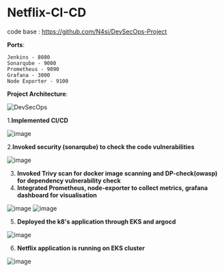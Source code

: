 # Netflix-CI-CD

code base : https://github.com/N4si/DevSecOps-Project

**Ports**:
```
Jenkins - 8080
Sonarqube - 9000
Prometheus - 9090
Grafana - 3000
Node Exporter - 9100
```

**Project Architecture**:

![DevSecOps](https://github.com/user-attachments/assets/db86bba7-55d4-4b93-a7ea-befd5a981b7c)

1.**Implemented CI/CD**

![image](https://github.com/user-attachments/assets/a94b888f-66a6-4900-9f24-bc234cc85a20)

2.**Invoked security (sonarqube) to check the code vulnerabilities**

![image](https://github.com/user-attachments/assets/109b9b8e-b068-4974-aefe-7f488ad1c1b0)

3. **Invoked Trivy scan for docker image scanning and DP-check(owasp) for dependency vulnerability check**
4. **Integrated Prometheus, node-exporter to collect metrics, grafana dashboard for visualisation**

![image](https://github.com/user-attachments/assets/51acad10-385e-4b00-9f26-b12c8b7f084b)
![image](https://github.com/user-attachments/assets/49e927ac-bea0-42b8-bb75-345639a4a605)

5. **Deployed the k8's application through EKS and argocd**

![image](https://github.com/user-attachments/assets/4433086e-b21d-4c3d-9d9b-cb5b7bfaed44)

6. **Netflix application is running on EKS cluster**

![image](https://github.com/user-attachments/assets/db1b45ce-3f0f-4fd2-9604-a99318971e4b)






